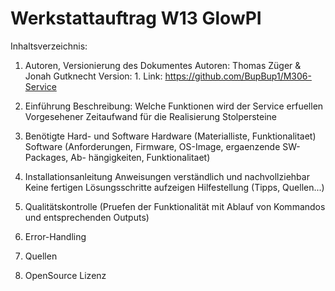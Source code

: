 # Werkstattauftrag W13 GlowPI

Inhaltsverzeichnis:
1. Autoren, Versionierung des Dokumentes
Autoren: Thomas Züger & Jonah Gutknecht
Version: 1.
Link: https://github.com/BupBup1/M306-Service

2. Einführung
Beschreibung: Welche Funktionen wird der Service erfuellen
Vorgesehener Zeitaufwand für die Realisierung
Stolpersteine

3. Benötigte Hard- und Software
Hardware (Materialliste, Funktionalitaet)
Software (Anforderungen, Firmware, OS-Image, ergaenzende SW-Packages, Ab- hängigkeiten, Funktionalitaet)

4. Installationsanleitung
Anweisungen verständlich und nachvollziehbar
Keine fertigen Lösungsschritte aufzeigen
Hilfestellung (Tipps, Quellen...)

5. Qualitätskontrolle (Pruefen der Funktionalität mit Ablauf von Kommandos und entsprechenden Outputs)

6. Error-Handling

7. Quellen

8. OpenSource Lizenz
